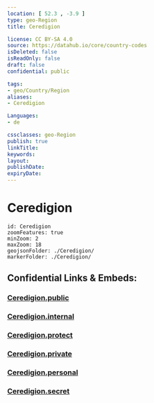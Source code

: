 ```yaml
---
location: [ 52.3 , -3.9 ] 
type: geo-Region
title: Ceredigion

license: CC BY-SA 4.0
source: https://datahub.io/core/country-codes
isDeleted: false
isReadOnly: false
draft: false
confidential: public

tags:
- geo/Country/Region
aliases:
- Ceredigion

Languages:
- de

cssclasses: geo-Region
publish: true
linkTitle: 
keywords: 
layout: 
publishDate: 
expiryDate: 
---
```


# Ceredigion

```leaflet
id: Ceredigion
zoomFeatures: true 
minZoom: 2 
maxZoom: 18
geojsonFolder: ./Ceredigion/
markerFolder: ./Ceredigion/
```


## Confidential Links & Embeds: 

### [Ceredigion.public](/_public/\Earth\Continent\Europe\Europe~North\UK\Wales\counties~WalesCeredigion.public.md) 

### [Ceredigion.internal](/_internal/\Earth\Continent\Europe\Europe~North\UK\Wales\counties~WalesCeredigion.internal.md) 

### [Ceredigion.protect](/_protect/\Earth\Continent\Europe\Europe~North\UK\Wales\counties~WalesCeredigion.protect.md) 

### [Ceredigion.private](/_private/\Earth\Continent\Europe\Europe~North\UK\Wales\counties~WalesCeredigion.private.md) 

### [Ceredigion.personal](/_personal/\Earth\Continent\Europe\Europe~North\UK\Wales\counties~WalesCeredigion.personal.md) 

### [Ceredigion.secret](/_secret/\Earth\Continent\Europe\Europe~North\UK\Wales\counties~WalesCeredigion.secret.md)

